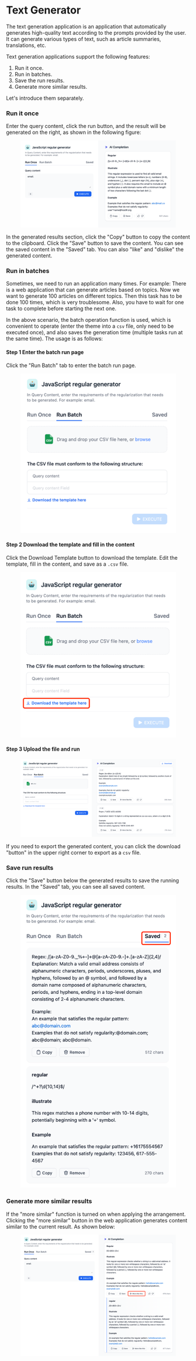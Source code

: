 # Text Generator

The text generation application is an application that automatically generates high-quality text according to the prompts provided by the user. It can generate various types of text, such as article summaries, translations, etc.



Text generation applications support the following features:

1. Run it once.
2. Run in batches.
3. Save the run results.
4. Generate more similar results.

Let's introduce them separately.



### Run it once

Enter the query content, click the run button, and the result will be generated on the right, as shown in the following figure:

<figure><img src="../.gitbook/assets/image (57).png" alt=""><figcaption></figcaption></figure>

In the generated results section, click the "Copy" button to copy the content to the clipboard. Click the "Save" button to save the content. You can see the saved content in the "Saved" tab. You can also "like" and "dislike" the generated content.

### Run in batches

Sometimes, we need to run an application many times. For example: There is a web application that can generate articles based on topics. Now we want to generate 100 articles on different topics. Then this task has to be done 100 times, which is very troublesome. Also, you have to wait for one task to complete before starting the next one.

In the above scenario, the batch operation function is used, which is convenient to operate (enter the theme into a `csv` file, only need to be executed once), and also saves the generation time (multiple tasks run at the same time). The usage is as follows:

#### Step 1 Enter the batch run page

Click the "Run Batch" tab to enter the batch run page.

<figure><img src="../.gitbook/assets/image (27).png" alt=""><figcaption></figcaption></figure>

#### Step 2 Download the template and fill in the content

Click the Download Template button to download the template. Edit the template, fill in the content, and save as a `.csv` file.

<figure><img src="../.gitbook/assets/image (13).png" alt=""><figcaption></figcaption></figure>

#### Step 3 Upload the file and run

<figure><img src="../.gitbook/assets/image (55).png" alt=""><figcaption></figcaption></figure>

If you need to export the generated content, you can click the download "button" in the upper right corner to export as a `csv` file.

### Save run results

Click the "Save" button below the generated results to save the running results. In the "Saved" tab, you can see all saved content.

<figure><img src="../.gitbook/assets/image (6).png" alt=""><figcaption></figcaption></figure>

### Generate more similar results

If the "more similar" function is turned on when applying the arrangement. Clicking the "more similar" button in the web application generates content similar to the current result. As shown below:

<figure><img src="../.gitbook/assets/image (22).png" alt=""><figcaption></figcaption></figure>
